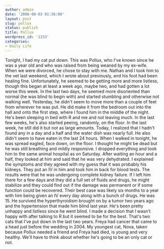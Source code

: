 ```yaml
---
author: admin
date: '2006-08-03 01:36:08'
layout: post
slug: pollux
status: publish
title: Pollux
wordpress_id: '1153'
categories:
- Daily Life
---
```


Tonight, I had my cat put down. This was Pollux, who I've known since he
was a year old and who was raised from being weaned by my ex-wife. When
we were divorced, he chose to stay with me. Nathan and I took him to the
vet last weekend, which I wrote about previously, and his foot had been
healing fine. Unfortunately, he seemed to be getting more and more
listless, though this began at least a week ago, maybe two, and had
gotten a lot worse this week. In the last two days, he seemed more
disoriented than normal (he was blind to begin with) and started
stumbling and otherwise not walking well. Yesterday, he didn't seem to
move more than a couple of feet from wherever he was put. He did make it
from the bedroom out into the hall and onto the first step, where I
found him in the middle of the night. He's been sleeping in bed with R
and me and not leaving much. In the last few weeks, he's also started
peeing, randomly, on the floor. In the last week, he still did it but
not as large amounts. Today, I realized that I hadn't found any in a day
and a half and the water dish was nearly full. He also didn't seem to
have eaten in the last 24 hours. When I walked in tonight, he was spread
eagled, face down, on the floor. I thought he might be dead but he was
still breathing and mildly responsive. I dropped everything and took him
to the same animal hospital as on Saturday. After waiting an hour and a
half, they looked at him and said that he was very dehydrated. I
explained the symptoms and they agreed with my guess that it was
probably his kidneys. They put an IV in him and took him in back for
blood tests. The results were that he was undergoing complete kidney
failure. If I left him there for a few days and they did a full set of
fluids and drugs, he might stabilize and they could find out if the
damage was permanent or if some function could be recovered. Their best
case was likely six months to a year with him being given an IV every
day along with a bunch of drugs. He was 15. He survived the
hyperthyroidism brought on by a tumor two years ago and the hypertension
that made him blind last year. He's been pretty unhappy and listless
since he went blind. I made a decision that I wasn't happy with after
talking to R but it seemed to be for the best. That's two cats that I've
put down in the last two years. Freya had cancer that came to a head
just before the wedding in 2004. My youngest cat, Nova, taken because
Pollux needed a friend and Freya had died, is young and very healthy.
We'll have to think about whether he's going to be an only cat or not.
